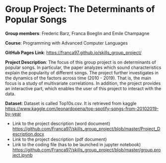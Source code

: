 # Group Project: The Determinants of Popular Songs 

**Group members**: Frederic Barz, Franca Boeglin and Emile Champagne

**Course**: Programming with Advanced Computer Languages 

**GitHub Pages Link**:  https://franca97.github.io/skills_group_project/

**Project Description**: The focus of this group project is on determinants of popular songs. In particular, the paper analyzes which sound characteristics explain the popularity of different songs. The project further investigates in the dynamics of the factors across time (2010 - 2019). That is, the main focus is a study of multivariate correlations. In addition, the project provides an interactive part, which enables the user of this project to interact with the data. 

**Dataset**: Dataset is called Top10s.csv. It is retrieved from kaggle https://www.kaggle.com/leonardopena/top-spotify-songs-from-20102019-by-year 


* Link to the project description (word document) https://github.com/Franca97/skills_group_project/blob/master/Project_Description.docx
* Link to the project description (pdf document)
* Link to the coding file (has to be launched in jupyter notebook)
https://github.com/Franca97/skills_group_project/blob/master/group.project.ipynb
